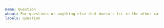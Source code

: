 ```yaml
---
name: Question
about: For questions or anything else that doesn't fit in the other categories
labels: question
---
```



